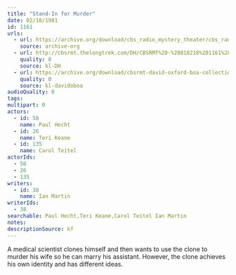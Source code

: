 ```yaml
---
title: "Stand-In for Murder"
date: 02/18/1981
id: 1161
urls: 
  - url: https://archive.org/download/cbs_radio_mystery_theater/cbs_radio_mystery_theater-1151-1200.zip/cbs_radio_mystery_theater-1151-1200%2Fcbsrmt_1161_stand_in_for_murder.mp3
    source: archive-org
  - url: http://cbsrmt.thelongtrek.com/DH/CBSRMT%20-%20810218%201161%20Stand-In%20for%20Murder_dh.mp3
    quality: 0
    source: kl-DH
  - url: https://archive.org/download/cbsrmt-david-oxford-boa-collection/CBSRMT-810218-1161-Stand-In-for-Murder-(32-22)-[2007]-{BoA}.mp3
    quality: 0
    source: kl-davidoboa
audioQuality: 0
tags: 
multipart: 0
actors:  
  - id: 58
    name: Paul Hecht  
  - id: 26
    name: Teri Keane  
  - id: 135
    name: Carol Teitel
actorIds:  
  - 58  
  - 26  
  - 135
writers:  
  - id: 38
    name: Ian Martin
writerIds:  
  - 38
searchable: Paul Hecht,Teri Keane,Carol Teitel Ian Martin
notes: 
descriptionSource: kf
---
```

A medical scientist clones himself and then wants to use the clone to murder his wife so he can marry his assistant. However, the clone achieves his own identity and has different ideas.
